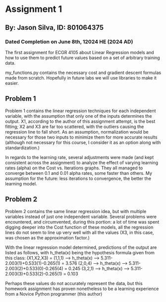 # Assignment 1
## By: Jason Silva, ID: 801064375
### Dated Completion on June 8th, 12024 HE (2024 AD)

The first assignment for ECGR 4105 about Linear Regression models and how to use them to predict future values based on a set of arbitrary training data.

my_functions.py contains the necessary cost and gradient descent formulas made from scratch. Hopefully in future labs we will use libraries to make it easier.

## Problem 1 
Problem 1 contains the linear regression techniques for each independent variable, with the assumption that only one of the inputs determines the output. X1, according to the author of this assignment attempt, is the best fitting; X2 and X3 are far too scattered, with the outliers causing the regression line to fall short. As an assumption, normalization would be necessary for those two inputs to minimize them for more accurate results (although not necessary for this course, I consider it as an option along with standardization.)

In regards to the learning rate, several adjustments were made (and kept consistent across the assignment) to analyze the effect of varying learning rates (alpha) on the Cost vs. Iterations graphs. They all managed to converge between 0.1 and 0.01 alpha rates, some faster than others. My assumption for the future: less iterations to convergence, the better the learning model.

## Problem 2
Problem 2 contains the same linear regression idea, but with multiple variables instead of just one independent variable. Several problems were encountered, and circumvented, during this portion: a lot of time was spent digging deeper into the Cost function of these models, all the regression lines do not seem to line up very well with all the values (X3, in this case, was chosen as the approximation factor.)

With the linear regression model determined, predictions of the output are listed as follows, with h_theta(x) being the hypothesis formula given from this class:
(X1,X2,X3) = (1,1,1) --> h_theta(x) --> 5.311-2.003(1)+0.533(1)-0.265(1) = 3.576
(2,0,4) --> h_theta(x) --> 5.311-2.003(2)+0.533(0)-0.265(4) = 0.245
(3,2,1) --> h_theta(x) --> 5.311-2.003(3)+0.533(2)-0.265(1) = 0.103

Perhaps these values do not accurately represent the data, but this homework assignment has proven nonetheless to be a learning experience from a Novice Python programmer (this author)
